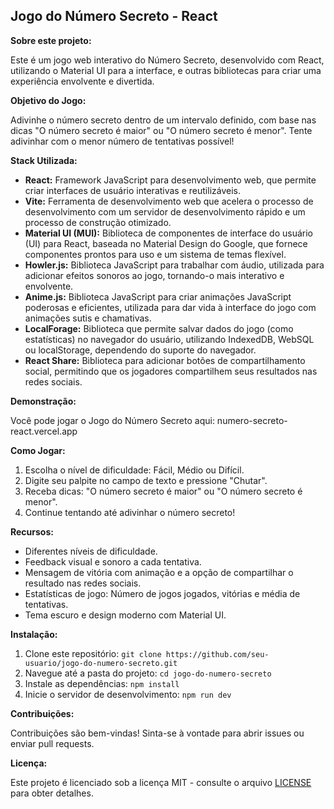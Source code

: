 ## Jogo do Número Secreto - React

**Sobre este projeto:**

Este é um jogo web interativo do Número Secreto, desenvolvido com React, utilizando o Material UI para a interface, e outras bibliotecas para criar uma experiência envolvente e divertida. 

**Objetivo do Jogo:**

Adivinhe o número secreto dentro de um intervalo definido, com base nas dicas "O número secreto é maior" ou "O número secreto é menor". Tente adivinhar com o menor número de tentativas possível!

**Stack Utilizada:**

- **React:** Framework JavaScript para desenvolvimento web, que permite criar interfaces de usuário interativas e reutilizáveis.
- **Vite:** Ferramenta de desenvolvimento web que acelera o processo de desenvolvimento com um servidor de desenvolvimento rápido e um processo de construção otimizado.
- **Material UI (MUI):** Biblioteca de componentes de interface do usuário (UI) para React, baseada no Material Design do Google, que fornece componentes prontos para uso e um sistema de temas flexível.
- **Howler.js:**  Biblioteca JavaScript para trabalhar com áudio, utilizada para adicionar efeitos sonoros ao jogo, tornando-o mais interativo e envolvente. 
- **Anime.js:** Biblioteca JavaScript para criar animações JavaScript poderosas e eficientes, utilizada para dar vida à interface do jogo com animações sutis e chamativas.
- **LocalForage:** Biblioteca que permite salvar dados do jogo (como estatísticas) no navegador do usuário, utilizando IndexedDB, WebSQL ou localStorage, dependendo do suporte do navegador.
- **React Share:** Biblioteca para adicionar botões de compartilhamento social, permitindo que os jogadores compartilhem seus resultados nas redes sociais.

**Demonstração:**

Você pode jogar o Jogo do Número Secreto aqui: numero-secreto-react.vercel.app

**Como Jogar:**

1. Escolha o nível de dificuldade: Fácil, Médio ou Difícil.
2. Digite seu palpite no campo de texto e pressione "Chutar".
3. Receba dicas: "O número secreto é maior" ou "O número secreto é menor".
4. Continue tentando até adivinhar o número secreto!

**Recursos:**

- Diferentes níveis de dificuldade.
- Feedback visual e sonoro a cada tentativa.
- Mensagem de vitória com animação e a opção de compartilhar o resultado nas redes sociais.
- Estatísticas de jogo: Número de jogos jogados, vitórias e média de tentativas. 
- Tema escuro e design moderno com Material UI.

**Instalação:**

1. Clone este repositório: `git clone https://github.com/seu-usuario/jogo-do-numero-secreto.git`
2. Navegue até a pasta do projeto: `cd jogo-do-numero-secreto`
3. Instale as dependências: `npm install`
4. Inicie o servidor de desenvolvimento: `npm run dev`

**Contribuições:**

Contribuições são bem-vindas! Sinta-se à vontade para abrir issues ou enviar pull requests.

**Licença:**

Este projeto é licenciado sob a licença MIT - consulte o arquivo [LICENSE](LICENSE) para obter detalhes.
